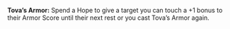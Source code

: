 **Tova’s Armor:** Spend a Hope to give a target you can touch a +1 bonus to their Armor Score until their next rest or you cast Tova’s Armor again.
